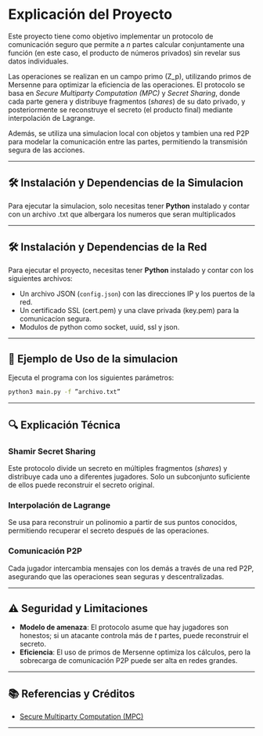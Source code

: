 # Explicación del Proyecto

Este proyecto tiene como objetivo implementar un protocolo de comunicación seguro que permite a *n* partes calcular conjuntamente una función (en este caso, el producto de números privados) sin revelar sus datos individuales.

Las operaciones se realizan en un campo primo \(Z_p\), utilizando primos de Mersenne para optimizar la eficiencia de las operaciones. El protocolo se basa en *Secure Multiparty Computation (MPC)* y *Secret Sharing*, donde cada parte genera y distribuye fragmentos (*shares*) de su dato privado, y posteriormente se reconstruye el secreto (el producto final) mediante interpolación de Lagrange.

Además, se utiliza una simulacion local con objetos y tambien una red P2P para modelar la comunicación entre las partes, permitiendo la transmisión segura de las acciones.

---

## 🛠 Instalación y Dependencias de la Simulacion 

Para ejecutar la simulacion, solo necesitas tener **Python** instalado y contar con un archivo .txt que albergara los numeros que seran multiplicados

---


## 🛠 Instalación y Dependencias de la Red

Para ejecutar el proyecto, necesitas tener **Python** instalado y contar con los siguientes archivos:

- Un archivo JSON (`config.json`) con las direcciones IP y los puertos de la red.
- Un certificado SSL (cert.pem) y una clave privada (key.pem) para la comunicacíon segura.
- Modulos de python como socket, uuid, ssl y json. 

---

## 🚀 Ejemplo de Uso de la simulacion

Ejecuta el programa con los siguientes parámetros:

```bash
python3 main.py -f ”archivo.txt”
```

---

## 🔍 Explicación Técnica

### **Shamir Secret Sharing**
Este protocolo divide un secreto en múltiples fragmentos (*shares*) y distribuye cada uno a diferentes jugadores. Solo un subconjunto suficiente de ellos puede reconstruir el secreto original.

### **Interpolación de Lagrange**
Se usa para reconstruir un polinomio a partir de sus puntos conocidos, permitiendo recuperar el secreto después de las operaciones.

### **Comunicación P2P**
Cada jugador intercambia mensajes con los demás a través de una red P2P, asegurando que las operaciones sean seguras y descentralizadas.

---

## ⚠️ Seguridad y Limitaciones

- **Modelo de amenaza**: El protocolo asume que hay jugadores son honestos; si un atacante controla más de *t* partes, puede reconstruir el secreto.
- **Eficiencia**: El uso de primos de Mersenne optimiza los cálculos, pero la sobrecarga de comunicación P2P puede ser alta en redes grandes.

---

## 📚 Referencias y Créditos

- [Secure Multiparty Computation (MPC)](https://g.co/kgs/gPa7VQn)

---

